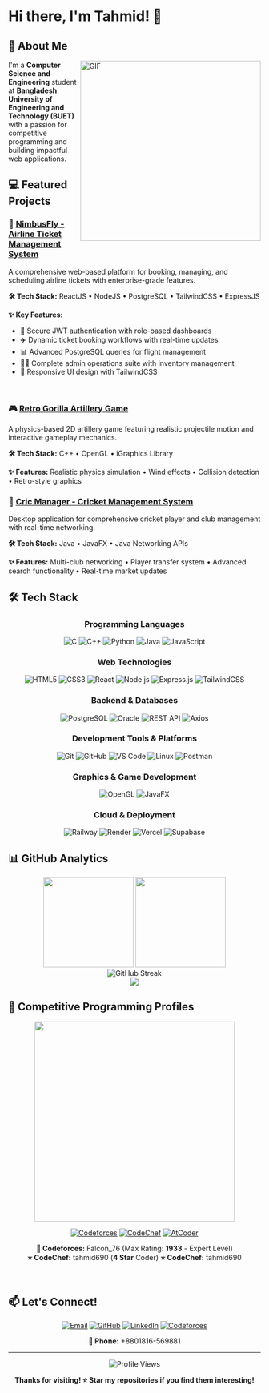 # Hi there, I'm Tahmid! 👋


## 🚀 About Me

<img align="right" alt="GIF" src="https://user-images.githubusercontent.com/74038190/229223263-cf2e4b07-2615-4f87-9c38-e37600f8381a.gif" width="360px"/>

I'm a **Computer Science and Engineering** student at **Bangladesh University of Engineering and Technology (BUET)** with a passion for competitive programming and building impactful web applications.


## 💻 Featured Projects


### 🛫 [NimbusFly - Airline Ticket Management System](https://github.com/Tahmid690/NimbusFly)


A comprehensive web-based platform for booking, managing, and scheduling airline tickets with enterprise-grade features.

**🛠️ Tech Stack:** ReactJS • NodeJS • PostgreSQL • TailwindCSS • ExpressJS

**✨ Key Features:**
- 🔐 Secure JWT authentication with role-based dashboards
- ✈️ Dynamic ticket booking workflows with real-time updates
- 📊 Advanced PostgreSQL queries for flight management
- 👨‍💼 Complete admin operations suite with inventory management
- 🎨 Responsive UI design with TailwindCSS

<br clear="both" />

### 🎮 [Retro Gorilla Artillery Game](https://github.com/Tahmid690/artillery-game)

A physics-based 2D artillery game featuring realistic projectile motion and interactive gameplay mechanics.

**🛠️ Tech Stack:** C++ • OpenGL • iGraphics Library

**✨ Features:** Realistic physics simulation • Wind effects • Collision detection • Retro-style graphics

### 🏏 [Cric Manager - Cricket Management System](https://github.com/Tahmid690/cric-manager)

Desktop application for comprehensive cricket player and club management with real-time networking.

**🛠️ Tech Stack:** Java • JavaFX • Java Networking APIs

**✨ Features:** Multi-club networking • Player transfer system • Advanced search functionality • Real-time market updates

## 🛠️ Tech Stack

<div align="center">

### Programming Languages
![C](https://img.shields.io/badge/C-00599C?style=for-the-badge&logo=c&logoColor=white)
![C++](https://img.shields.io/badge/C++-00599C?style=for-the-badge&logo=c%2B%2B&logoColor=white)
![Python](https://img.shields.io/badge/Python-3776AB?style=for-the-badge&logo=python&logoColor=white)
![Java](https://img.shields.io/badge/Java-ED8B00?style=for-the-badge&logo=java&logoColor=white)
![JavaScript](https://img.shields.io/badge/JavaScript-F7DF1E?style=for-the-badge&logo=javascript&logoColor=black)

### Web Technologies
![HTML5](https://img.shields.io/badge/HTML5-E34F26?style=for-the-badge&logo=html5&logoColor=white)
![CSS3](https://img.shields.io/badge/CSS3-1572B6?style=for-the-badge&logo=css3&logoColor=white)
![React](https://img.shields.io/badge/React-20232A?style=for-the-badge&logo=react&logoColor=61DAFB)
![Node.js](https://img.shields.io/badge/Node.js-43853D?style=for-the-badge&logo=node.js&logoColor=white)
![Express.js](https://img.shields.io/badge/Express.js-404D59?style=for-the-badge)
![TailwindCSS](https://img.shields.io/badge/Tailwind_CSS-38B2AC?style=for-the-badge&logo=tailwind-css&logoColor=white)

### Backend & Databases
![PostgreSQL](https://img.shields.io/badge/PostgreSQL-316192?style=for-the-badge&logo=postgresql&logoColor=white)
![Oracle](https://img.shields.io/badge/Oracle-F80000?style=for-the-badge&logo=oracle&logoColor=white)
![REST API](https://img.shields.io/badge/REST_API-02569B?style=for-the-badge&logo=rest&logoColor=white)
![Axios](https://img.shields.io/badge/Axios-5A29E4?style=for-the-badge&logo=axios&logoColor=white)

### Development Tools & Platforms
![Git](https://img.shields.io/badge/GIT-E44C30?style=for-the-badge&logo=git&logoColor=white)
![GitHub](https://img.shields.io/badge/GitHub-100000?style=for-the-badge&logo=github&logoColor=white)
![VS Code](https://img.shields.io/badge/Visual_Studio_Code-0078D4?style=for-the-badge&logo=visual%20studio%20code&logoColor=white)
![Linux](https://img.shields.io/badge/Linux-FCC624?style=for-the-badge&logo=linux&logoColor=black)
![Postman](https://img.shields.io/badge/Postman-FF6C37?style=for-the-badge&logo=postman&logoColor=white)

### Graphics & Game Development
![OpenGL](https://img.shields.io/badge/OpenGL-FFFFFF?style=for-the-badge&logo=opengl)
![JavaFX](https://img.shields.io/badge/JavaFX-ED8B00?style=for-the-badge&logo=java&logoColor=white)

### Cloud & Deployment
![Railway](https://img.shields.io/badge/Railway-131415?style=for-the-badge&logo=railway&logoColor=white)
![Render](https://img.shields.io/badge/Render-46E3B7?style=for-the-badge&logo=render&logoColor=white)
![Vercel](https://img.shields.io/badge/Vercel-000000?style=for-the-badge&logo=vercel&logoColor=white)
![Supabase](https://img.shields.io/badge/Supabase-181818?style=for-the-badge&logo=supabase&logoColor=white)


</div>

## 📊 GitHub Analytics


<div align="center">
  
  <img height="180em" src="https://github-readme-stats.vercel.app/api?username=Tahmid690&show_icons=true&theme=tokyonight&include_all_commits=true&count_private=true&border_radius=10"/>
  <img height="180em" src="https://github-readme-stats.vercel.app/api/top-langs/?username=Tahmid690&layout=compact&langs_count=8&theme=tokyonight&border_radius=10"/>
  
</div>

<div align="center">
  
  <img src="https://github-readme-streak-stats.herokuapp.com/?user=Tahmid690&theme=tokyonight&border_radius=10" alt="GitHub Streak" />
  
</div>

<div align="center">
  
  <img src="https://github-readme-activity-graph.vercel.app/graph?username=Tahmid690&theme=tokyo-night&bg_color=1a1b27&color=58a6ff&line=58a6ff&point=58a6ff&area=true&hide_border=false&border_radius=10" />
  
</div>

## 🎯 Competitive Programming Profiles

<div align="center">

<img src="https://user-images.githubusercontent.com/74038190/212284158-e840e285-664b-44d7-b79b-e264b5e54825.gif" width="400">

[![Codeforces](https://img.shields.io/badge/Codeforces-445f9d?style=for-the-badge&logo=Codeforces&logoColor=white)](https://codeforces.com/profile/Falcon_76)
[![CodeChef](https://img.shields.io/badge/CodeChef-%23964B00.svg?style=for-the-badge&logo=CodeChef&logoColor=white)](https://www.codechef.com/users/tahmid690)
[![AtCoder](https://img.shields.io/badge/AtCoder-000000?style=for-the-badge&logo=atcoder&logoColor=white)](https://atcoder.jp/users/Tahmid690)

**🏅 Codeforces:** Falcon_76 (Max Rating: **1933** - Expert Level)  
**⭐ CodeChef:** tahmid690 (**4 Star** Coder)
**⭐ CodeChef:** tahmid690 


</div>



<br clear="both" />




## 📫 Let's Connect!

<div align="center">


[![Email](https://img.shields.io/badge/Email-D14836?style=for-the-badge&logo=gmail&logoColor=white)](mailto:tahmidhossain690@gmail.com)
[![GitHub](https://img.shields.io/badge/GitHub-100000?style=for-the-badge&logo=github&logoColor=white)](https://github.com/Tahmid690)
[![LinkedIn](https://img.shields.io/badge/LinkedIn-0077B5?style=for-the-badge&logo=linkedin&logoColor=white)](https://www.linkedin.com/in/md-tahmid-hossain-a7a497282/)
[![Codeforces](https://img.shields.io/badge/Codeforces-445f9d?style=for-the-badge&logo=Codeforces&logoColor=white)](https://codeforces.com/profile/Falcon_76)

**📱 Phone:** +8801816-569881

</div>

---

<div align="center">
  
  
  ![Profile Views](https://komarev.com/ghpvc/?username=Tahmid690&color=58a6ff&style=for-the-badge&label=Profile+Views)
  
  **Thanks for visiting! ⭐ Star my repositories if you find them interesting!**
  
</div>
